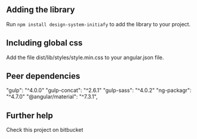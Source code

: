## Adding the library

Run `npm install design-system-initiafy` to add the library to your project.

## Including global css

Add the file dist/lib/styles/style.min.css to your angular.json file.

## Peer dependencies

"gulp": "^4.0.0"
"gulp-concat": "^2.6.1"
"gulp-sass": "^4.0.2"
"ng-packagr": "^4.7.0"
"@angular/material": "^7.3.1",

## Further help

Check this project on bitbucket
